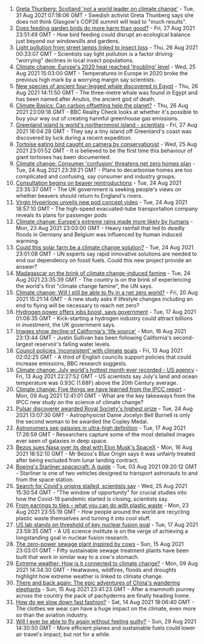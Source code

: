 1. [Greta Thunberg: Scotland 'not a world leader on climate change'](https://www.bbc.co.uk/news/uk-scotland-58387017?at_medium=RSS&at_campaign=KARANGA) - Tue, 31 Aug 2021 07:18:06 GMT - Swedish activist Greta Thunberg says she does not think Glasgow's COP26 summit will lead to "much results".
2. [Does feeding garden birds do more harm than good?](https://www.bbc.co.uk/news/science-environment-58346043?at_medium=RSS&at_campaign=KARANGA) - Fri, 27 Aug 2021 23:51:49 GMT - How bird feeding could disrupt an ecological balance just beyond our windowsills and gardens.
3. [Light pollution from street lamps linked to insect loss](https://www.bbc.co.uk/news/science-environment-58333233?at_medium=RSS&at_campaign=KARANGA) - Thu, 26 Aug 2021 00:33:07 GMT - Scientists say light pollution is a factor driving "worrying" declines in local insect populations.
4. [Climate change: Europe's 2020 heat reached 'troubling' level](https://www.bbc.co.uk/news/science-environment-58333124?at_medium=RSS&at_campaign=KARANGA) - Wed, 25 Aug 2021 15:03:00 GMT - Temperatures in Europe in 2020 broke the previous high mark by a worrying margin say scientists.
5. [New species of ancient four-legged whale discovered in Egypt](https://www.bbc.co.uk/news/world-middle-east-58340807?at_medium=RSS&at_campaign=KARANGA) - Thu, 26 Aug 2021 14:11:50 GMT - The three-metre whale was found in Egypt and has been named after Anubis, the ancient god of death.
6. [Climate Basics: Can carbon offsetting help the planet?](https://www.bbc.co.uk/news/58337283?at_medium=RSS&at_campaign=KARANGA) - Thu, 26 Aug 2021 23:09:18 GMT - BBC Reality Check looks at whether it's possible to buy your way out of creating harmful greenhouse gas emissions.
7. [Greenland island is world's northernmost island - scientists](https://www.bbc.co.uk/news/world-europe-58362752?at_medium=RSS&at_campaign=KARANGA) - Fri, 27 Aug 2021 18:04:28 GMT - They say a tiny island off Greenland's coast was discovered by luck during a recent expedition.
8. [Tortoise eating bird caught on camera by conservationist](https://www.bbc.co.uk/news/science-environment-58337369?at_medium=RSS&at_campaign=KARANGA) - Wed, 25 Aug 2021 23:01:52 GMT - It is believed to be the first time this behaviour of giant tortoises has been documented.
9. [Climate change: Consumer 'confusion' threatens net zero homes plan](https://www.bbc.co.uk/news/science-environment-58320578?at_medium=RSS&at_campaign=KARANGA) - Tue, 24 Aug 2021 23:39:21 GMT - Plans to decarbonise homes are too complicated and confusing, say consumer and industry groups.
10. [Consultation begins on beaver reintroductions](https://www.bbc.co.uk/news/science-environment-58322561?at_medium=RSS&at_campaign=KARANGA) - Tue, 24 Aug 2021 23:35:37 GMT - The UK government is seeking people's views on whether beavers should return to England's rivers.
11. [Virgin Hyperloop unveils new pod concept video](https://www.bbc.co.uk/news/technology-58317104?at_medium=RSS&at_campaign=KARANGA) - Tue, 24 Aug 2021 18:57:10 GMT - The high-speed evacuated-tube transportation company reveals its plans for passenger pods
12. [Climate change: Europe's extreme rains made more likely by humans](https://www.bbc.co.uk/news/science-environment-58309900?at_medium=RSS&at_campaign=KARANGA) - Mon, 23 Aug 2021 23:03:00 GMT - Heavy rainfall that led to deadly floods in Germany and Belgium was influenced by human induced warming.
13. [Could this solar farm be a climate change solution?](https://www.bbc.co.uk/news/world-europe-58320618?at_medium=RSS&at_campaign=KARANGA) - Tue, 24 Aug 2021 23:01:08 GMT - UN experts say rapid innovative solutions are needed to end our dependency on fossil fuels. Could this new project provide an answer?
14. [Madagascar on the brink of climate change-induced famine](https://www.bbc.co.uk/news/world-africa-58303792?at_medium=RSS&at_campaign=KARANGA) - Tue, 24 Aug 2021 23:35:39 GMT - The country is on the brink of experiencing the world's first "climate change famine", the UN says.
15. [Climate change: Will I still be able to fly in a net zero world?](https://www.bbc.co.uk/news/science-environment-58284257?at_medium=RSS&at_campaign=KARANGA) - Fri, 20 Aug 2021 15:21:14 GMT - A new study asks if lifestyle changes including an end to flying will be necessary to reach net zero?
16. [Hydrogen power offers jobs boost, says government](https://www.bbc.co.uk/news/science-environment-58238367?at_medium=RSS&at_campaign=KARANGA) - Tue, 17 Aug 2021 01:08:35 GMT - Kick-starting a hydrogen industry could attract billions in investment, the UK government says.
17. [Images show decline of California's 'life source'](https://www.bbc.co.uk/news/world-us-canada-58232044?at_medium=RSS&at_campaign=KARANGA) - Mon, 16 Aug 2021 23:13:44 GMT - Justin Sullivan has been following California's second-largest reservoir's falling water levels.
18. [Council policies 'inconsistent' with climate goals](https://www.bbc.co.uk/news/science-environment-58102578?at_medium=RSS&at_campaign=KARANGA) - Fri, 13 Aug 2021 02:02:25 GMT - A third of English councils support policies that could increase emissions, BBC research suggests.
19. [Climate change: July world's hottest month ever recorded - US agency](https://www.bbc.co.uk/news/world-us-canada-58208792?at_medium=RSS&at_campaign=KARANGA) - Fri, 13 Aug 2021 22:27:52 GMT - US scientists say July's land and ocean temperature was 0.93C (1.68F) above the 20th Century average.
20. [Climate change: Five things we have learned from the IPCC report](https://www.bbc.co.uk/news/science-environment-58138714?at_medium=RSS&at_campaign=KARANGA) - Mon, 09 Aug 2021 12:41:01 GMT - What are the key takeaways from the IPCC new study on the science of climate change?
21. [Pulsar discoverer awarded Royal Society's highest prize](https://www.bbc.co.uk/news/uk-northern-ireland-58318024?at_medium=RSS&at_campaign=KARANGA) - Tue, 24 Aug 2021 13:07:30 GMT - Astrophysicist Dame Jocelyn Bell Burnell is only the second woman to be awarded the Copley Medal.
22. [Astronomers see galaxies in ultra-high definition](https://www.bbc.co.uk/news/science-environment-57998940?at_medium=RSS&at_campaign=KARANGA) - Tue, 17 Aug 2021 17:26:59 GMT - Researchers capture some of the most detailed images ever seen of galaxies in deep space.
23. [Bezos sues Nasa over its deal with Elon Musk's SpaceX](https://www.bbc.co.uk/news/business-58235479?at_medium=RSS&at_campaign=KARANGA) - Mon, 16 Aug 2021 18:52:10 GMT - Mr Bezos's Blue Origin says it was unfairly treated after being excluded from lunar landing contract.
24. [Boeing's Starliner spacecraft: A guide](https://www.bbc.co.uk/news/science-environment-57971910?at_medium=RSS&at_campaign=KARANGA) - Tue, 03 Aug 2021 09:20:12 GMT - Starliner is one of two vehicles designed to transport astronauts to and from the space station.
25. [Search for Covid's origins stalled, scientists say](https://www.bbc.co.uk/news/science-environment-58331657?at_medium=RSS&at_campaign=KARANGA) - Wed, 25 Aug 2021 15:30:54 GMT - "The window of opportunity" for crucial studies into how the Covid-19 pandemic started is closing, scientists say.
26. [From earrings to tiles – what you can do with plastic waste](https://www.bbc.co.uk/news/stories-58305686?at_medium=RSS&at_campaign=KARANGA) - Mon, 23 Aug 2021 23:55:19 GMT - How people around the world are recycling plastic waste themselves and turning it into cool stuff.
27. [US lab stands on threshold of key nuclear fusion goal](https://www.bbc.co.uk/news/science-environment-58252784?at_medium=RSS&at_campaign=KARANGA) - Tue, 17 Aug 2021 23:59:35 GMT - A US science institute is on the verge of achieving a longstanding goal in nuclear fusion research.
28. [The zero-power sewage plant inspired by cows](https://www.bbc.co.uk/news/science-environment-58017501?at_medium=RSS&at_campaign=KARANGA) - Sun, 15 Aug 2021 23:03:01 GMT - Fifty sustainable sewage treatment plants have been built that work in similar way to a cow's stomach.
29. [Extreme weather: How is it connected to climate change?](https://www.bbc.co.uk/news/science-environment-58073295?at_medium=RSS&at_campaign=KARANGA) - Mon, 09 Aug 2021 14:34:30 GMT - Heatwaves, wildfires, floods and droughts highlight how extreme weather is linked to climate change.
30. [There and back again: The epic adventures of China's wandering elephants](https://www.bbc.co.uk/news/world-asia-china-58196663?at_medium=RSS&at_campaign=KARANGA) - Sun, 15 Aug 2021 23:41:23 GMT - After a mammoth journey across the country the pack of pachyderms are finally heading home.
31. [How do we slow down fast fashion?](https://www.bbc.co.uk/news/uk-scotland-58216479?at_medium=RSS&at_campaign=KARANGA) - Sat, 14 Aug 2021 18:06:40 GMT - The clothes we wear can have a huge impact on the climate, even more so than the aviation industry.
32. [Will I ever be able to fly again without feeling guilty?](https://www.bbc.co.uk/news/business-57917193?at_medium=RSS&at_campaign=KARANGA) - Sun, 29 Aug 2021 14:30:50 GMT - More efficient planes and sustainable fuels could lower air travel's impact, but not for a while.
